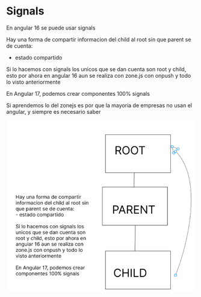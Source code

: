 # Signals

En angular 16 se puede usar signals

Hay una forma de compartir informacion del child al root sin que parent se de cuenta:
- estado compartido

Si lo hacemos con signals los unicos que se dan cuenta son root y child, esto por ahora en angular 16 aun se realiza con zone.js con onpush y todo lo visto anteriormente

En Angular 17, podemos crear componentes 100% signals

Si aprendemos lo del zonejs es por que la mayoria de empresas no usan el angular, y siempre es necesario saber

![alt](./img/signals.png)

